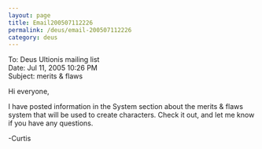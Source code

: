 ```yaml
---
layout: page
title: Email200507112226
permalink: /deus/email-200507112226
category: deus
---
```

To: Deus Ultionis mailing list
<br>Date: Jul 11, 2005 10:26 PM
<br>Subject: merits &amp; flaws

Hi everyone,

I have posted information in the System section about the merits &amp;
flaws system that will be used to create characters. Check it out, and
let me know if you have any questions.

-Curtis
